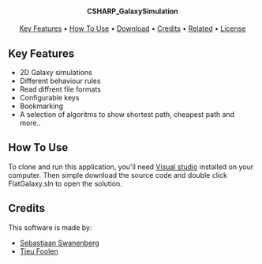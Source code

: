 
<h4 align="center">CSHARP_GalaxySimulation</h4>

<p align="center">
  <a href="#key-features">Key Features</a> •
  <a href="#how-to-use">How To Use</a> •
  <a href="#download">Download</a> •
  <a href="#credits">Credits</a> •
  <a href="#related">Related</a> •
  <a href="#license">License</a>
</p>

## Key Features

* 2D Galaxy simulations
* Different behaviour rules
* Read diffrent file formats
* Configurable keys
* Bookmarking
* A selection of algoritms to show shortest path, cheapest path and more..


## How To Use

To clone and run this application, you'll need [Visual studio](https://visualstudio.microsoft.com/) installed on your computer. Then simple download the source code and double click FlatGalaxy.sln to open the solution.


## Credits

This software is made by:

- [Sebastiaan Swanenberg](https://github.com/sebastiaanswanenberg)
- [Tjeu Foolen](https://github.com/tjeufoolen)
